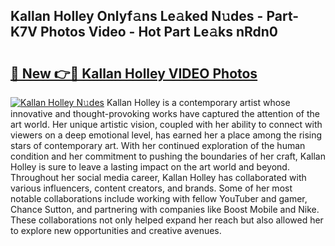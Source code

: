 ## Kallan Holley Onlyf𝚊ns Le𝚊ked N𝚞des - Part-K7V Photos Video - Hot Part Le𝚊ks nRdn0

# <h2><a href="http://ac20109.deff.icu/?id=Kallan+Holley">🔗 New 👉🔴 Kallan Holley VIDEO Photos</a></h2>

[![Kallan Holley N𝚞des](https://i.imgur.com/rIISA9y.gif)](http://ac20109.deff.icu/?id=Kallan+Holley)
Kallan Holley is a contemporary artist whose innovative and thought-provoking works have captured the attention of the art world. Her unique artistic vision, coupled with her ability to connect with viewers on a deep emotional level, has earned her a place among the rising stars of contemporary art. With her continued exploration of the human condition and her commitment to pushing the boundaries of her craft, Kallan Holley is sure to leave a lasting impact on the art world and beyond. Throughout her social media career, Kallan Holley has collaborated with various influencers, content creators, and brands. Some of her most notable collaborations include working with fellow YouTuber and gamer, Chance Sutton, and partnering with companies like Boost Mobile and Nike. These collaborations not only helped expand her reach but also allowed her to explore new opportunities and creative avenues.
